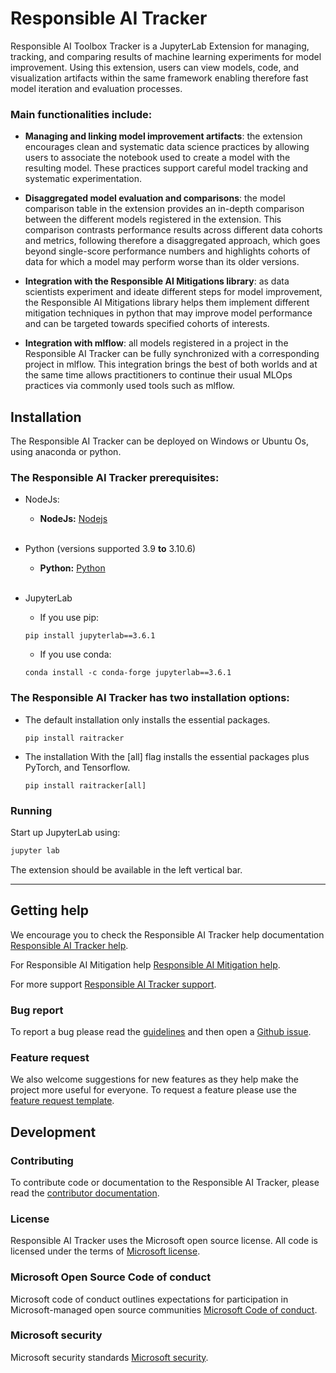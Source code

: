 # Responsible AI Tracker

Responsible AI Toolbox Tracker is a JupyterLab Extension for managing, tracking, and comparing results of machine learning experiments for model improvement. Using this extension, users can view models, code, and visualization artifacts within the same framework enabling therefore fast model iteration and evaluation processes.

### Main functionalities include:

- **Managing and linking model improvement artifacts**: the extension encourages clean and systematic data science practices by allowing users to associate the notebook used to create a model with the resulting model. These practices support careful model tracking and systematic experimentation.

- **Disaggregated model evaluation and comparisons**: the model comparison table in the extension provides an in-depth comparison between the different models registered in the extension. This comparison contrasts performance results across different data cohorts and metrics, following therefore a disaggregated approach, which goes beyond single-score performance numbers and highlights cohorts of data for which a model may perform worse than its older versions.

- **Integration with the Responsible AI Mitigations library**: as data scientists experiment and ideate different steps for model improvement, the Responsible AI Mitigations library helps them implement different mitigation techniques in python that may improve model performance and can be targeted towards specified cohorts of interests.

- **Integration with mlflow**: all models registered in a project in the Responsible AI Tracker can be fully synchronized with a corresponding project in mlflow. This integration brings the best of both worlds and at the same time allows practitioners to continue their usual MLOps practices via commonly used tools such as mlflow.

## Installation

The Responsible AI Tracker can be deployed on Windows or Ubuntu Os, using anaconda or python.

### The Responsible AI Tracker prerequisites:

- NodeJs:

  - **NodeJs:** [Nodejs](https://nodejs.org/)<br /><br />

- Python (versions supported 3.9 **to** 3.10.6)

  - **Python:** [Python](https://www.python.org/downloads/)<br /><br />

- JupyterLab
  - If you use pip:
  ```shell
  pip install jupyterlab==3.6.1
  ```
  - If you use conda:
  ```shell
  conda install -c conda-forge jupyterlab==3.6.1
  ```

### The Responsible AI Tracker has two installation options:

- The default installation only installs the essential packages.

  ```shell
  pip install raitracker
  ```

- The installation With the [all] flag installs the essential packages plus PyTorch, and Tensorflow.
  ```shell
  pip install raitracker[all]
  ```

### Running

Start up JupyterLab using:

```bash
jupyter lab
```

The extension should be available in the left vertical bar.

---

## Getting help

We encourage you to check the Responsible AI Tracker help documentation [Responsible AI Tracker help](https://responsible-ai-toolbox-tracker.readthedocs.io/en/latest/). 

For Responsible AI Mitigation help [Responsible AI Mitigation help](https://responsible-ai-toolbox-mitigations.readthedocs.io/en/latest/).  

For more support [Responsible AI Tracker support](https://github.com/microsoft/responsible-ai-toolbox-tracker/blob/main/SUPPORT.md).


### Bug report

To report a bug please read the [guidelines](https://responsible-ai-toolbox-tracker.readthedocs.io/en/latest/) and then open a [Github issue](https://github.com/microsoft/responsible-ai-toolbox-tracker/issues/new). 


### Feature request

We also welcome suggestions for new features as they help make the project more useful for everyone. To request a feature please use the [feature request template](https://github.com/microsoft/responsible-ai-toolbox-tracker/labels/enhancement).


## Development

### Contributing

To contribute code or documentation to the Responsible AI Tracker, please read the [contributor documentation](https://responsible-ai-toolbox-tracker.readthedocs.io/en/latest/).

### License

Responsible AI Tracker uses the Microsoft open source license. All code is licensed under the terms of [Microsoft license](https://github.com/microsoft/responsible-ai-toolbox-tracker/blob/main/LICENSE).

### Microsoft Open Source Code of conduct

Microsoft code of conduct outlines expectations for participation in Microsoft-managed open source communities [Microsoft  Code of conduct](https://github.com/microsoft/responsible-ai-toolbox-tracker/blob/main/CODE_OF_CONDUCT.md).


### Microsoft security 

Microsoft security standards [Microsoft security](https://github.com/microsoft/responsible-ai-toolbox-tracker/blob/main/SECURITY.md).